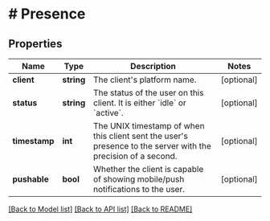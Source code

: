 # # Presence

## Properties

Name | Type | Description | Notes
------------ | ------------- | ------------- | -------------
**client** | **string** | The client&#39;s platform name. | [optional]
**status** | **string** | The status of the user on this client. It is either &#x60;idle&#x60; or &#x60;active&#x60;. | [optional]
**timestamp** | **int** | The UNIX timestamp of when this client sent the user&#39;s presence to the server with the precision of a second. | [optional]
**pushable** | **bool** | Whether the client is capable of showing mobile/push notifications to the user. | [optional]

[[Back to Model list]](../../README.md#models) [[Back to API list]](../../README.md#endpoints) [[Back to README]](../../README.md)
